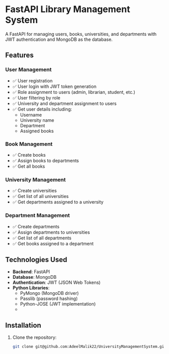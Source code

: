 # FastAPI Library Management System

A FastAPI for managing users, books, universities, and departments with JWT authentication and MongoDB as the database.

## Features

### User Management
- ✅ User registration
- ✅ User login with JWT token generation
- ✅ Role assignment to users (admin, librarian, student, etc.)
- ✅ User filtering by role
- ✅ University and department assignment to users
- ✅ Get user details including:
  - Username
  - University name
  - Department
  - Assigned books

### Book Management
- ✅ Create books
- ✅ Assign books to departments
- ✅ Get all books

### University Management
- ✅ Create universities
- ✅ Get list of all universities
- ✅ Get departments assigned to a university

### Department Management
- ✅ Create departments
- ✅ Assign departments to universities
- ✅ Get list of all departments
- ✅ Get books assigned to a department

## Technologies Used

- **Backend**: FastAPI
- **Database**: MongoDB
- **Authentication**: JWT (JSON Web Tokens)
- **Python Libraries**:
  - PyMongo (MongoDB driver)
  - Passlib (password hashing)
  - Python-JOSE (JWT implementation)
  - 

## Installation

1. Clone the repository:
   ```bash
   git clone git@github.com:AdeelMalik22/UniversityManagementSystem.git